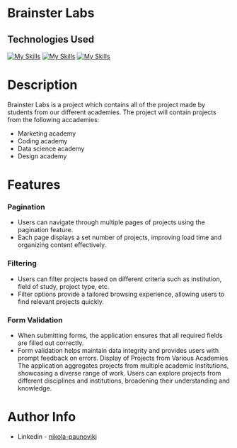 # Brainster Labs
## Technologies Used
[![My Skills](https://skills.thijs.gg/icons?i=html)](https://skills.thijs.gg) [![My Skills](https://skills.thijs.gg/icons?i=css)](https://skills.thijs.gg) [![My Skills](https://skills.thijs.gg/icons?i=javascript)](https://skills.thijs.gg)
# Description
Brainster Labs is a project which contains all of the project made by students from our different academies.
The project will contain projects from the following accademies:
* Marketing academy
* Coding academy
* Data science academy
* Design academy

# Features
### Pagination
* Users can navigate through multiple pages of projects using the pagination feature.
* Each page displays a set number of projects, improving load time and organizing content effectively.
### Filtering
* Users can filter projects based on different criteria such as institution, field of study, project type, etc.
* Filter options provide a tailored browsing experience, allowing users to find relevant projects quickly.
### Form Validation
* When submitting forms, the application ensures that all required fields are filled out correctly.
* Form validation helps maintain data integrity and provides users with prompt feedback on errors.
Display of Projects from Various Academies
The application aggregates projects from multiple academic institutions, showcasing a diverse range of work.
Users can explore projects from different disciplines and institutions, broadening their understanding and knowledge.

# Author Info

* Linkedin - [nikola-paunovikj](https://www.linkedin.com/in/nikola-paunovikj/)

